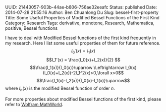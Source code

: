 UUID: 21443057-903b-44ae-b806-756ae32eeafc
Status: published
Date: 2014-07-28 21:55:16
Author: Ben Chuanlong Du
Slug: bessel-first-property
Title: Some Useful Properties of Modified Bessel Functions of the First Kind
Category: Research
Tags: derivative, monotone, Research, Mathematica, positive, Bessel functions

I have to deal with Modified Bessel functions of the first kind frequently in my research. 
Here I list some useful properties of them for future reference. 
    $$I_0'(x) = I_1(x)$$
    $$I_1'(x) = \frac{I_0(x)+I_2(x)}{2} $$
    $$\frac{I_1(x)}{I_0(x)}\uparrow \Leftrightarrow I_0(x)(I_0(x)+I_2(x))-2I_1^2(x)>0,\forall x>0$$
    $$\frac{I_1(x)-I_2(x)}{I_0(x)-I_1(x)}\uparrow$$
where $I_n(x)$ is the modified Bessel function of order $n$.

For more properties about modified Bessel functions of the first kind, 
please refer to [Wolfram MathWorld](http://mathworld.wolfram.com/ModifiedBesselFunctionoftheFirstKind.html).
